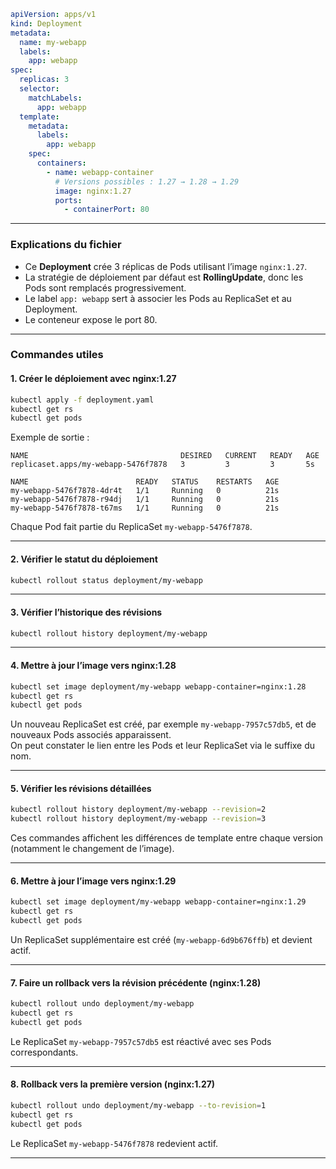 ```yaml
apiVersion: apps/v1
kind: Deployment
metadata:
  name: my-webapp
  labels:
    app: webapp
spec:
  replicas: 3
  selector:
    matchLabels:
      app: webapp
  template:
    metadata:
      labels:
        app: webapp
    spec:
      containers:
        - name: webapp-container
          # Versions possibles : 1.27 → 1.28 → 1.29
          image: nginx:1.27
          ports:
            - containerPort: 80
```

***

### Explications du fichier

- Ce **Deployment** crée 3 réplicas de Pods utilisant l’image `nginx:1.27`.
- La stratégie de déploiement par défaut est **RollingUpdate**, donc les Pods sont remplacés progressivement.
- Le label `app: webapp` sert à associer les Pods au ReplicaSet et au Deployment.
- Le conteneur expose le port 80.

***

### Commandes utiles

#### 1. Créer le déploiement avec nginx:1.27
```bash
kubectl apply -f deployment.yaml
kubectl get rs
kubectl get pods
```

Exemple de sortie :
```
NAME                                  DESIRED   CURRENT   READY   AGE
replicaset.apps/my-webapp-5476f7878   3         3         3       5s
```
```
NAME                        READY   STATUS    RESTARTS   AGE
my-webapp-5476f7878-4dr4t   1/1     Running   0          21s
my-webapp-5476f7878-r94dj   1/1     Running   0          21s
my-webapp-5476f7878-t67ms   1/1     Running   0          21s
```

Chaque Pod fait partie du ReplicaSet `my-webapp-5476f7878`.

***

#### 2. Vérifier le statut du déploiement
```bash
kubectl rollout status deployment/my-webapp
```

***

#### 3. Vérifier l’historique des révisions
```bash
kubectl rollout history deployment/my-webapp
```

***

#### 4. Mettre à jour l’image vers nginx:1.28
```bash
kubectl set image deployment/my-webapp webapp-container=nginx:1.28
kubectl get rs
kubectl get pods
```

Un nouveau ReplicaSet est créé, par exemple `my-webapp-7957c57db5`, et de nouveaux Pods associés apparaissent.  
On peut constater le lien entre les Pods et leur ReplicaSet via le suffixe du nom.

***

#### 5. Vérifier les révisions détaillées
```bash
kubectl rollout history deployment/my-webapp --revision=2
kubectl rollout history deployment/my-webapp --revision=3
```

Ces commandes affichent les différences de template entre chaque version (notamment le changement de l’image).

***

#### 6. Mettre à jour l’image vers nginx:1.29
```bash
kubectl set image deployment/my-webapp webapp-container=nginx:1.29
kubectl get rs
kubectl get pods
```

Un ReplicaSet supplémentaire est créé (`my-webapp-6d9b676ffb`) et devient actif.

***

#### 7. Faire un rollback vers la révision précédente (nginx:1.28)
```bash
kubectl rollout undo deployment/my-webapp
kubectl get rs
kubectl get pods
```

Le ReplicaSet `my-webapp-7957c57db5` est réactivé avec ses Pods correspondants.

***

#### 8. Rollback vers la première version (nginx:1.27)
```bash
kubectl rollout undo deployment/my-webapp --to-revision=1
kubectl get rs
kubectl get pods
```

Le ReplicaSet `my-webapp-5476f7878` redevient actif.

***
